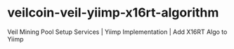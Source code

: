 # veilcoin-veil-yiimp-x16rt-algorithm
Veil Mining Pool Setup Services | Yiimp Implementation |  Add X16RT Algo to Yiimp
